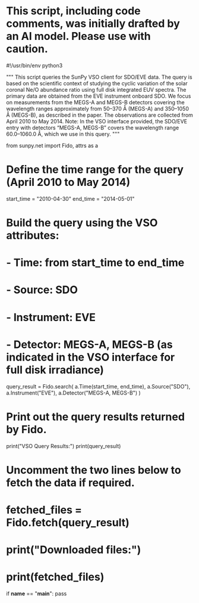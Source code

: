 # This script, including code comments, was initially drafted by an AI model. Please use with caution.

#!/usr/bin/env python3

"""
This script queries the SunPy VSO client for SDO/EVE data.
The query is based on the scientific context of studying the cyclic variation 
of the solar coronal Ne/O abundance ratio using full disk integrated EUV spectra.
The primary data are obtained from the EVE instrument onboard SDO.
We focus on measurements from the MEGS-A and MEGS-B detectors covering the wavelength 
ranges approximately from 50–370 Å (MEGS-A) and 350–1050 Å (MEGS-B), as described in the paper.
The observations are collected from April 2010 to May 2014.
Note: In the VSO interface provided, the SDO/EVE entry with detectors “MEGS-A, MEGS-B”
covers the wavelength range 60.0–1060.0 Å, which we use in this query.
"""

from sunpy.net import Fido, attrs as a

# Define the time range for the query (April 2010 to May 2014)
start_time = "2010-04-30"
end_time = "2014-05-01"

# Build the query using the VSO attributes:
# - Time: from start_time to end_time
# - Source: SDO
# - Instrument: EVE
# - Detector: MEGS-A, MEGS-B (as indicated in the VSO interface for full disk irradiance)
query_result = Fido.search(
    a.Time(start_time, end_time),
    a.Source("SDO"),
    a.Instrument("EVE"),
    a.Detector("MEGS-A, MEGS-B")
)

# Print out the query results returned by Fido. 
print("VSO Query Results:")
print(query_result)

# Uncomment the two lines below to fetch the data if required.
# fetched_files = Fido.fetch(query_result)
# print("Downloaded files:")
# print(fetched_files)

if __name__ == "__main__":
    pass
